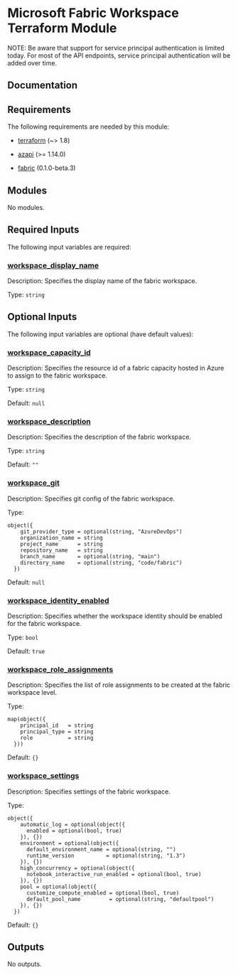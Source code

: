 <!-- BEGIN_TF_DOCS -->
# Microsoft Fabric Workspace Terraform Module

NOTE: Be aware that support for service principal authentication is limited today. For most of the API endpoints, service principal authentication will be added over time.

## Documentation
<!-- markdownlint-disable MD033 -->

## Requirements

The following requirements are needed by this module:

- <a name="requirement_terraform"></a> [terraform](#requirement\_terraform) (~> 1.8)

- <a name="requirement_azapi"></a> [azapi](#requirement\_azapi) (>= 1.14.0)

- <a name="requirement_fabric"></a> [fabric](#requirement\_fabric) (0.1.0-beta.3)

## Modules

No modules.

<!-- markdownlint-disable MD013 -->
<!-- markdownlint-disable MD034 -->
## Required Inputs

The following input variables are required:

### <a name="input_workspace_display_name"></a> [workspace\_display\_name](#input\_workspace\_display\_name)

Description: Specifies the display name of the fabric workspace.

Type: `string`

## Optional Inputs

The following input variables are optional (have default values):

### <a name="input_workspace_capacity_id"></a> [workspace\_capacity\_id](#input\_workspace\_capacity\_id)

Description: Specifies the resource id of a fabric capacity hosted in Azure to assign to the fabric workspace.

Type: `string`

Default: `null`

### <a name="input_workspace_description"></a> [workspace\_description](#input\_workspace\_description)

Description: Specifies the description of the fabric workspace.

Type: `string`

Default: `""`

### <a name="input_workspace_git"></a> [workspace\_git](#input\_workspace\_git)

Description: Specifies git config of the fabric workspace.

Type:

```hcl
object({
    git_provider_type = optional(string, "AzureDevOps")
    organization_name = string
    project_name      = string
    repository_name   = string
    branch_name       = optional(string, "main")
    directory_name    = optional(string, "code/fabric")
  })
```

Default: `null`

### <a name="input_workspace_identity_enabled"></a> [workspace\_identity\_enabled](#input\_workspace\_identity\_enabled)

Description: Specifies whether the workspace identity should be enabled for the fabric workspace.

Type: `bool`

Default: `true`

### <a name="input_workspace_role_assignments"></a> [workspace\_role\_assignments](#input\_workspace\_role\_assignments)

Description: Specifies the list of role assignments to be created at the fabric workspace level.

Type:

```hcl
map(object({
    principal_id   = string
    principal_type = string
    role           = string
  }))
```

Default: `{}`

### <a name="input_workspace_settings"></a> [workspace\_settings](#input\_workspace\_settings)

Description: Specifies settings of the fabric workspace.

Type:

```hcl
object({
    automatic_log = optional(object({
      enabled = optional(bool, true)
    }), {})
    environment = optional(object({
      default_environment_name = optional(string, "")
      runtime_version          = optional(string, "1.3")
    }), {})
    high_concurrency = optional(object({
      notebook_interactive_run_enabled = optional(bool, true)
    }), {})
    pool = optional(object({
      customize_compute_enabled = optional(bool, true)
      default_pool_name         = optional(string, "defaultpool")
    }), {})
  })
```

Default: `{}`

## Outputs

No outputs.

<!-- markdownlint-enable -->

<!-- END_TF_DOCS -->